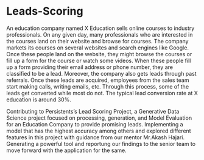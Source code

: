 # Leads-Scoring
An education company named X Education sells online courses to industry 
professionals. On any given day, many professionals who are interested in the 
courses land on their website and browse for courses.
The company markets its courses on several websites and search engines like 
Google. Once these people land on the website, they might browse the courses or 
fill up a form for the course or watch some videos. When these people fill up a 
form providing their email address or phone number, they are classified to be a 
lead. Moreover, the company also gets leads through past referrals. Once these 
leads are acquired, employees from the sales team start making calls, writing 
emails, etc. Through this process, some of the leads get converted while most do 
not. The typical lead conversion rate at X education is around 30%.



Contributing to Persistents’s Lead Scoring Project, a Generative Data Science project focused on processing, generation, and Model Evaluation for an Education Company to provide promising leads.
Implementing a model that has the highest accuracy among others and explored different features in this project with guidance from our mentor Mr.Akash Hajari.
Generating a powerful tool and reportung our findings to the senior team to move forward with the application for the same.
